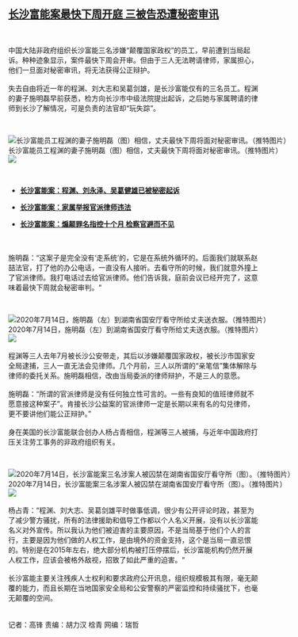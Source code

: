 <!--1595000100000-->
[长沙富能案最快下周开庭  三被告恐遭秘密审讯](https://www.rfa.org/mandarin/yataibaodao/renquanfazhi/gf2-07172020101503.html)
------

<p> </p><p>中国大陆非政府组织长沙富能三名涉嫌“颠覆国家政权”的员工，早前遭到当局起诉。种种迹象显示，案件最快下周会开审。但由于三人无法聘请律师，家属担心，他们一旦面对秘密审讯，将无法获得公正辩护。<br/> <br/>失去自由将近一年的程渊、刘大志和吴葛剑雄，是长沙富能仅有的三名员工。程渊的妻子施明磊早前获悉，检方向长沙市中级法院提出起诉，之后她与家属聘请的律师到长沙了解情况，可是负责的法官却“玩失踪”。</p><p> </p><p><div class="image-inline captioned" style="width:1080px;"><div style="width:1080px;"><img alt="长沙富能员工程渊的妻子施明磊（图）相信，丈夫最快下周将面对秘密审讯。（推特图片）" src="https://www.rfa.org/mandarin/yataibaodao/renquanfazhi/gf2-07172020101503.html/M0717GF2-1.jpg" title="长沙富能员工程渊的妻子施明磊（图）相信，丈夫最快下周将面对秘密审讯。（推特图片）"/></div><div class="image-caption"><span style="width:1080px;">长沙富能员工程渊的妻子施明磊（图）相信，丈夫最快下周将面对秘密审讯。（推特图片）</span><span class="copyright"> </span></div><div id="zoomattribute"><a class="single_image" href="/mandarin/yataibaodao/renquanfazhi/gf2-07172020101503.html/M0717GF2-1.jpg" title="长沙富能员工程渊的妻子施明磊（图）相信，丈夫最快下周将面对秘密审讯。（推特图片）"><img src="/rfa_resources/graphics/icon-zoom.png"/></a></div></div></p><p> </p><ul><li><b><a class="external-link" href="http://www.rfa.org/mandarin/Xinwen/8-07102020135009.html">长沙富能案：程渊、刘永泽、吴葛健雄已被秘密起诉</a></b></li></ul><ul><li><b><a class="external-link" href="http://www.rfa.org/mandarin/Xinwen/8-05272020132158.html">长沙富能案：家属举报官派律师违法</a></b></li></ul><ul><li><b><a class="external-link" href="http://www.rfa.org/mandarin/Xinwen/9-04282020141520.html">长沙富能案：煽颠罪名指控十个月 检察官避而不见</a></b></li></ul><p><br/> <br/>施明磊：“这案子是完全没有‘走系统’的，它是在系统外循环的。后面我们就联系赵喆法官，打了他的办公电话，一直没有人接听。去看守所的时候，我们就意外撞上了官派律师。我打电话过去给官派律师。他们告诉我，庭前会议已经开完了，这意味着最快下周就会秘密审判。“</p><p> </p><p><div class="image-inline captioned" style="width:1500px;"><div style="width:1500px;"><img alt="2020年7月14日，施明磊（左）到湖南省国安厅看守所给丈夫送衣服。（推特图片）" src="https://www.rfa.org/mandarin/yataibaodao/renquanfazhi/gf2-07172020101503.html/M0717GF2-2.jpg" title="2020年7月14日，施明磊（左）到湖南省国安厅看守所给丈夫送衣服。（推特图片）"/></div><div class="image-caption"><span style="width:1500px;">2020年7月14日，施明磊（左）到湖南省国安厅看守所给丈夫送衣服。（推特图片）</span><span class="copyright"> </span></div><div id="zoomattribute"><a class="single_image" href="/mandarin/yataibaodao/renquanfazhi/gf2-07172020101503.html/M0717GF2-2.jpg" title="2020年7月14日，施明磊（左）到湖南省国安厅看守所给丈夫送衣服。（推特图片）"><img src="/rfa_resources/graphics/icon-zoom.png"/></a></div></div><br/>程渊等三人去年7月被长沙公安带走，其后以涉嫌颠覆国家政权，被长沙市国家安全局逮捕，三人一直无法会见律师。几个月前，三人以所谓的“亲笔信”集体解除与律师的委托关系。施明磊相信，改由当局委派的律师辩护，不是三人的意愿。<br/> <br/>施明磊：“所谓的官派律师是没有任何独立性可言的。一些有良知的值班律师就不愿意接这种案子”。肯接长沙公益案的官派律师一定是长期以来有名的勾兑律师，更不要讲他们能公正辩护。”<br/> <br/>身在美国的长沙富能联合创办人杨占青相信，程渊等三人被捕，与近年中国政府打压关注劳工事务的非政府组织有关。</p><p> </p><p><div class="image-inline captioned" style="width:1024px;"><div style="width:1024px;"><img alt="2020年7月14日，长沙富能案三名涉案人被囚禁在湖南省国安厅看守所（图）。（推特图片）" src="https://www.rfa.org/mandarin/yataibaodao/renquanfazhi/gf2-07172020101503.html/gf2-sb.jpg" title="2020年7月14日，长沙富能案三名涉案人被囚禁在湖南省国安厅看守所（图）。（推特图片）"/></div><div class="image-caption"><span style="width:1024px;">2020年7月14日，长沙富能案三名涉案人被囚禁在湖南省国安厅看守所（图）。（推特图片）</span><span class="copyright"> </span></div><div id="zoomattribute"><a class="single_image" href="/mandarin/yataibaodao/renquanfazhi/gf2-07172020101503.html/gf2-sb.jpg" title="2020年7月14日，长沙富能案三名涉案人被囚禁在湖南省国安厅看守所（图）。（推特图片）"><img src="/rfa_resources/graphics/icon-zoom.png"/></a></div></div><br/>杨占青：“程渊、刘大志、吴葛剑雄平时做事低调，很少有公开评论时政，甚至为了减少警方骚扰，所有的法律援助和倡导工作都以个人名义开展，没有以长沙富能名义对外宣传。所以我认为他们被迫害的主要原因，不是当局基于他们个人的言行，主要是因为他们做的人权工作，是由境外的资金支持，这个是当局一直忌恨的。特别是在2015年左右，绝大部分机构被打压停摆后，长沙富能机构仍然开展人权工作，应该会被格外敌视，招致了如此严重的迫害。“<br/> <br/>长沙富能主要关注残疾人士权利和要求政府公开讯息，组织规模极其有限，毫无颠覆的能力，而且长期在当地国家安全局和公安警察的严密监控和持续骚扰下，也毫无颠覆的空间。<br/><br/> <br/>记者：高锋 责编：胡力汉 梒青 网编：瑞哲</p>
